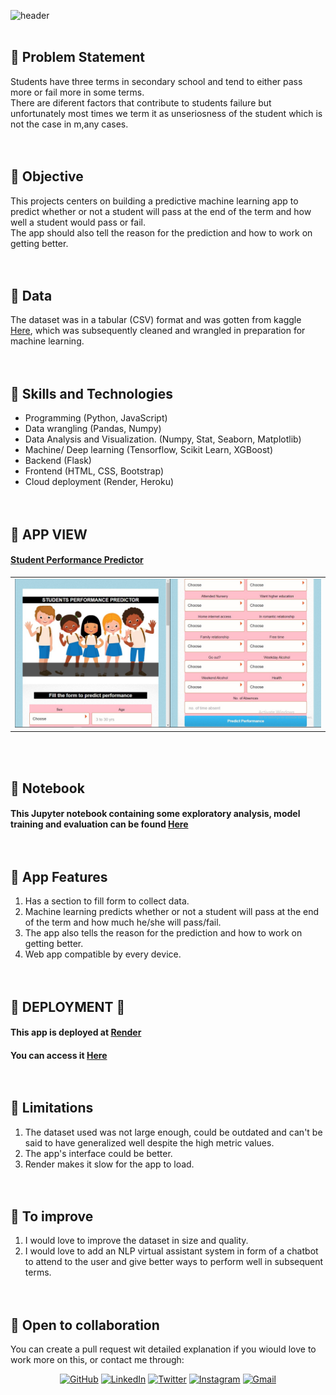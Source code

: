 ![header](https://capsule-render.vercel.app/api?type=wave&color=gradient&height=300&section=header&text=Students%20Performance%20Predictor&fontSize=50)
<br><br>

## 📍 Problem Statement
Students have three terms in secondary school and tend to either pass more or fail more in some terms.<br>
There are diferent factors that contribute to students failure but unfortunately most times we term it as unseriosness of the student which is not the case in m,any cases.
<br><br><br>


## 📍 Objective 
This projects centers on building a predictive machine learning app to predict whether or not a student will pass at the end of the term and how well a student would pass or fail.<br>
The app should also tell the reason for the prediction and how to work on getting better.
<br><br><br>

## 📍 Data
The dataset was in a tabular (CSV) format and was gotten from kaggle [Here](https://www.kaggle.com/datasets/larsen0966/student-performance-data-set), which was subsequently cleaned and wrangled in preparation for machine learning.<br><br><br>


## 📍 Skills and Technologies

* Programming (Python, JavaScript)
* Data wrangling (Pandas, Numpy)
* Data Analysis and Visualization. (Numpy, Stat, Seaborn, Matplotlib)
* Machine/ Deep learning (Tensorflow, Scikit Learn, XGBoost)
* Backend (Flask)
* Frontend (HTML, CSS, Bootstrap)
* Cloud deployment (Render, Heroku)
<br><br><br>



## 📍 APP VIEW

#### [Student Performance Predictor](https://checkperform.onrender.com)
| | 
|:-|
| <img alt="Depressiion" src="https://github.com/Ajisco/Ajisco/blob/main/images/studentfbi.jpg">|

<br><br>


## 📍 Notebook
#### This Jupyter notebook containing some exploratory analysis, model training and evaluation can be found [Here](https://github.com/Ajisco/Students-performance/blob/master/Notebook.ipynb) <br><br><br>

## 📍 App Features
1. Has a section to fill form to collect data.
2. Machine learning predicts whether or not a student will pass at the end of the term and how much he/she will pass/fail.
3. The app also tells the reason for the prediction and how to work on getting better.
4. Web app compatible by every device. <br><br><br>




## 📍 DEPLOYMENT 🚀

#### This app is deployed at [Render](https://render.com/)
	
#### You can access it [Here](https://checkperform.onrender.com) <br><br><br>


## 📍 Limitations
1. The dataset used was not large enough, could be outdated and can't be said to have generalized well despite the high metric values.
2. The app's interface could be better.
3. Render makes it slow for the app to load.<br><br><br>

## 📍 To improve
1. I would love to improve the dataset in size and quality.
2. I would love to add an NLP virtual assistant system in form of a chatbot to attend to the user and give better ways to perform well in subsequent terms.
<br><br><br>

## 📍 Open to collaboration
You can  create a pull request wit detailed explanation if you wiould love to work more on this, or contact me through:
<p align="center">
	<a href="https://github.com/Ajisco" target="_blank"><img src="https://img.icons8.com/bubbles/50/000000/github.png" alt="GitHub"/></a>
	<a href="https://bit.ly/ajibade_linkedin" target="_blank"><img src="https://img.icons8.com/bubbles/50/000000/linkedin.png" alt="LinkedIn"/></a>
	<a href="https://mobile.twitter.com/dayo_ajisco" target="_blank"><img src="https://img.icons8.com/twitter.png" alt="Twitter"/></a>
  <a href="https://instagram.com/Dayo_Ajisco" target="_blank"><img src="https://img.icons8.com/bubbles/50/000000/instagram.png" alt="Instagram"/></a>
	<a href="mailto:ajiscomorac@gmail.com" target="_blank"><img src="https://img.icons8.com/bubbles/50/000000/gmail.png" alt="Gmail"/></a>
</p>
